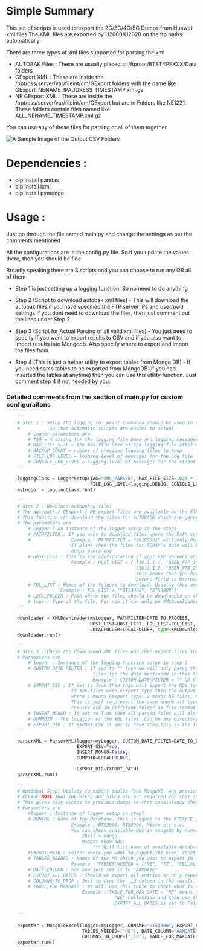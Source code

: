 # Simple Summary
This set of scripts is used to export the 2G/3G/4G/5G Dumps from Huawei xml files
The XML files are exported by U2000/U2020 on the ftp paths automatically

There are three types of xml files supported for parsing the xml
- AUTOBAK Files : These are usually placed at /ftproot/BTSTYPEXXX/Data folders
- GExport XML : These are inside the /opt/oss/server/var/fileint/cm/GExport folders with the name like GExport_NENAME_IPADDRESS_TIMESTAMP.xml.gz
- NE GExport XML : These are inside the /opt/oss/server/var/fileint/cm/GExport but are in Folders like NE1231. These folders contain files named like ALL_NENAME_TIMESTAMP.xml.gz

You can use any of these files for parsing or all of them together.

![A Sample Image of the Output CSV Folders]("out1.png")

# Dependencies : 

* pip install pandas
* pip install lxml
* pip install pymongo

# Usage :
Just go through the file named main.py and change the settings as per the comments mentioned

All the configurations are in the config.py file. So if you update the values there, then you should be fine

Broadly speaking there are 3 scripts and you can choose to run any OR all of them
* Step 1 is just setting up a logging function. So no need to do anything

* Step 2 (Script to download autobak xml files) - This will download the autobak files if you have specified the FTP server IPs and user/pwd settings
If you dont need to download the files, then just comment out the lines under Step 2

* Step 3 (Script for Actual Parsing of all valid xml files) - You just need to specify if you want to export results to CSV and if you also want to import results into Mongodb. Also specify where to export and import the files from.

* Step 4 (This is just a helper utility to export tables from Mongo DB) - If you need some tables to be exported from MongoDB (if you had inserted the tables at anytime) then you can use this utility function. Just comment step 4 if not needed by you.

### Detailed comments from the section of main.py for custom configuraitons

```python
    '''
    # Step 1 : Setup the logging (no print commands should be used in code.
    #           So that automatic scripts are easier to setup)
        # Logger parameters are 
        # TAG = A string for the logging file name and logging messages
        # MAX_FILE_SIZE = the max file size of the logging file after which it will be rotated
        # BACKUP_COUNT = number of previous logging files to keep
        # FILE_LOG_LEVEL = logging level of messages for the Log file
        # CONSOLE_LOG_LEVEL = logging level of messages for the stdout (CLI/Console)
    '''

    loggingClass = LoggerSetup(TAG="XML_PARSER", MAX_FILE_SIZE=1024 * 1024 * 20, BACKUP_COUNT=20,
                               FILE_LOG_LEVEL=logging.DEBUG, CONSOLE_LOG_LEVEL=logging.DEBUG)
    myLogger = loggingClass.run()

    '''
    # Step 2 : Download autobakup files
    # The autoback / GExport / NE export files are available on the FTP of U2020/U2000 servers.
    # This function can download the files for AUTOBACK which are generally available inside /ftproot/ folder
    # The parameters are
        # Logger : An instance of the logger setup in the step1
        # PATHFILTER : If you want to download files where the Path contains a specified string only then use this
        #               Example : PATHFILTER = "20190501" will only download files if the path contains this date
                        If blank then the files for TODAY's date will be downloaded only. This gives you the latest 
                        dumps every day
        # HOST_LIST : This is the configuration of your FTP servers and their username / passwords
                        Example : HOST_LIST = [ [10.1.1.1, "USER_FTP_1", "PWD_FTP_1"] ,
                                                [10.1.1.2, "USER_FTP_2", "PWD_FTP_2"] ]
                                                This means that you have configured two ftp servers (two U2020 export paths)
                                                Second field is Username and third is the password for that FTP server
        # FOL_LIST : Names of the folders to download. Usually they are similar to BTS3900, BTS5900, DBS3900 etc.
                    Example : FOL_LIST = ["BTS3900", "BTS5900"]
        # LOCALFOLDER : Path where the files should be downloaded on the local machine
        # type : Type of the file. For now it can only be XMLDownloader.AUTOBAK. Later versions should support GExport files
    '''

    downloader = XMLDownloader(myLogger, PATHFILTER=DATE_TO_PROCESS,
                               HOST_LIST=HOST_LIST, FOL_LIST=FOL_LIST,
                               LOCALFOLDER=LOCALFOLDER, type=XMLDownloader.AUTOBAK)
    downloader.run()

    '''
    # Step 3 : Parse the downloaded XML files and then export files to CSV or Import them to MongoDB or both
    # Parameters are 
        # logger : Instance of the logging function setup in step 1
        # CUSTOM_DATE_FILTER : If set to "" then we will only parse the files with today's date, else we will process
                                files for the date mentioned in this filter. 
                                Example : CUSTOM_DATE_FILTER = "" OR CUSTOM_DATE_FILTER = "20190522"
        # EXPORT_CSV : If set to True then this will export the MOs to CSV files
                        If the files were GExport type then the output folder will have name like 1-BTS3900
                        where 1 means Gexport type, 2 means NE files, No number means AUTOBAK files
                        This is just to prevent the case where all types of files for same Site are processed so that 
                        results are in different folder as file format are different for Gexport and autobak
        # INSERT_MONGO : If set to True then all parsed files will also be imported to Mongo DB
        # DUMPDIR : The location of the XML files. Can be any directory and we will search the subdirectories
        # EXPORT_DIR : If EXPORT_CSV is set to True then this is the folder where we should export the files
    '''

    parserXML = ParserXML(logger=myLogger, CUSTOM_DATE_FILTER=DATE_TO_PROCESS,
                          EXPORT_CSV=True,
                          INSERT_MONGO=False,
                          DUMPDIR=LOCALFOLDER,

                          EXPORT_DIR=EXPORT_PATH)
    parserXML.run()

    '''
    # Optional Step: Utility to export tables from MongoDB. Any previous tables can be exported as Excel file
    # PLEASE NOTE THAT THE STEP2 and STEP3 are not required for this if the dumps are already in MongoDB
    # This gives easy access to previous dumps so that consistency checks / change audits can be performed
    # Parameters are
        #logger : Instance of logger setup in step1
        # DBNAME : Name of the database. This is equal to the BTSTYPE of the files processed
                        Example : BTS3900, BTS5900, Micro etc etc. 
                        You can check available DBs in mongodb by running a shell with Mongo in its path
                            Shell > mongo
                            mongo> show dbs;
                                *** Will list name of available databases
        #EXPORT_PATH : Folder where you want to export the excel sheet
        # TABLES_NEEDED : Names of the MO which you want to export in this excel. 
                        Example : TABLES_NEEDED = ["NE", "TZ", "CELLALGOSWITCH"]
        # DATE_COLUMN : For now just set it to "AAMDATE"
        # EXPORT_ALL_DATES : Should we export all entries or only export the latest dump
        # COLUMNS_TO_DROP : Just to drop the _id column in the result. Should not impact anything
        # TABLE_FOR_MAXDATE : We will use this table to check what is the Latest dump available for the Site
                            Example : TABLE_FOR_MAX_DATE = "NE" means that we will query the latest date available in
                                        "NE" Collection and then use that date to generate the output if 
                                        EXPORT_ALL_DATES is set to False. 
    
    '''

    exporter = MongoToExcel(logger=myLogger, DBNAME="BTS3900", EXPORT_PATH=EXPORT_PATH,
                            TABLES_NEEDED=["NE"], DATE_COLUMN="AAMDATE", EXPORT_ALL_DATES=False,
                            COLUMNS_TO_DROP=['_id'], TABLE_FOR_MAXDATE="NE")
    exporter.run()
```
